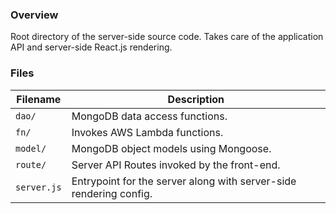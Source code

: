 ### Overview

Root directory of the server-side source code.  Takes care of the application API and server-side 
React.js rendering.

### Files

| Filename             | Description                                                                |
|----------------------|----------------------------------------------------------------------------|
| `dao/`               | MongoDB data access functions.                                             |
| `fn/`                | Invokes AWS Lambda functions.                                              |
| `model/`             | MongoDB object models using Mongoose.                                      |
| `route/`             | Server API Routes invoked by the front-end.                                |
| `server.js`          | Entrypoint for the server along with server-side rendering config.         |